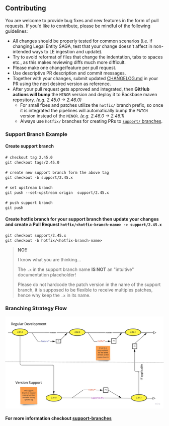 ## Contributing

You are welcome to provide bug fixes and new features in the form of pull requests. If you'd like to contribute, please be mindful of the following guidelines:

- All changes should be properly tested for common scenarios (i.e. if changing Legal Entity SAGA, test that your change doesn't affect in non-intended ways to LE ingestion and update).
- Try to avoid reformat of files that change the indentation, tabs to spaces etc., as this makes reviewing diffs much more difficult.
- Please make one change/feature per pull request.
- Use descriptive PR description and commit messages.
- Together with your changes, submit updated [CHANGELOG.md](CHANGELOG.md) in your PR using the next desired version as reference.
- After your pull request gets approved and integrated, then **GitHub actions will bump** the `MINOR` version and deploy it to Backbase maven repository. *(e.g. 2.45.0 -> 2.46.0)*
  - For small fixes and patches utilize the `hotfix/` branch prefix, so once it is integrated the pipelines will automatically bump the `PATCH` version instead of the `MINOR`. *(e.g. 2.46.0 -> 2.46.1)*
  - Always use `hotfix/` branches for creating PRs to [`support/` branches](https://gitversion.net/docs/learn/branching-strategies/gitflow/examples#support-branches).

### Support Branch Example

#### Create support branch

```shell
# checkout tag 2.45.0
git checkout tags/2.45.0

# create new support branch form the above tag
git checkout -b support/2.45.x

# set upstream branch
git push --set-upstream origin  support/2.45.x

# push support branch
git push
```

#### Create hotfix branch for your support branch then update your changes and create a Pull Request `hotfix/<hotfix-branch-name> -> support/2.45.x`

```shell
git checkout support/2.45.x
git checkout -b hotfix/<hotfix-branch-name>
```

> **NO!!**
>
> I know what you are thinking...
>
> The `.x` in the support branch name **IS NOT** an "intuitive" documentation placeholder!
>
> Please do not hardcode the patch version in the name of the support branch, it is supposed to be flexible to receive multiples patches, hence why keep the `.x` in its name.

### Branching Strategy Flow

![Branching Strategy](docs/branching_strategy.jpg)

#### For more information checkout [support-branches](https://gitversion.net/docs/learn/branching-strategies/gitflow/examples#support-branches)
